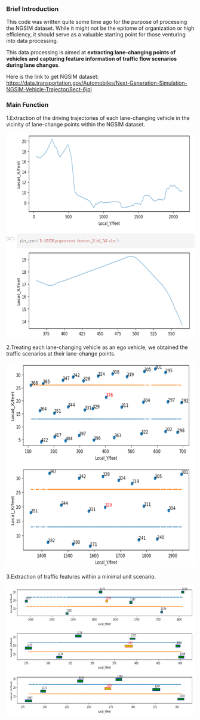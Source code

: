 ### Brief Introduction

This code was written quite some time ago for the purpose of processing the NGSIM dataset. While it might not be the epitome of organization or high efficiency, it should serve as a valuable starting point for those venturing into data processing.

This data processing is aimed at **extracting lane-changing points of vehicles and capturing feature information of traffic flow scenarios during lane changes**.

Here is the link to get NGSIM dataset: https://data.transportation.gov/Automobiles/Next-Generation-Simulation-NGSIM-Vehicle-Trajector/8ect-6jqj

### Main Function

1.Extraction of the driving trajectories of each lane-changing vehicle in the vicinity of lane-change points within the NGSIM dataset.



<div align=center><img width="650" height="550" src="https://github.com/YimingShu-teay/utils-for-NGSIM-data-process/blob/main/fig/fig2.png"/></div>



2.Treating each lane-changing vehicle as an ego vehicle, we obtained the traffic scenarios at their lane-change points.

<div align=center><img width="650" height="550" src="https://github.com/YimingShu-teay/utils-for-NGSIM-data-process/blob/main/fig/fig3.png"/></div>



3.Extraction of traffic features within a minimal unit scenario.

<div align=center><img width="650" height="350" src="https://github.com/YimingShu-teay/utils-for-NGSIM-data-process/blob/main/fig/fig1.png"/></div>


